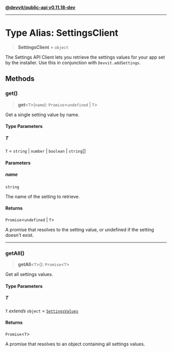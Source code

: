 [**@devvit/public-api v0.11.18-dev**](../README.md)

---

# Type Alias: SettingsClient

> **SettingsClient** = `object`

The Settings API Client lets you retrieve the settings values for your app set by the installer.
Use this in conjunction with `Devvit.addSettings`.

## Methods

<a id="get"></a>

### get()

> **get**\<`T`\>(`name`): `Promise`\<`undefined` \| `T`\>

Get a single setting value by name.

#### Type Parameters

##### T

`T` = `string` \| `number` \| `boolean` \| `string`[]

#### Parameters

##### name

`string`

The name of the setting to retrieve.

#### Returns

`Promise`\<`undefined` \| `T`\>

A promise that resolves to the setting value, or undefined if the setting doesn't exist.

---

<a id="getall"></a>

### getAll()

> **getAll**\<`T`\>(): `Promise`\<`T`\>

Get all settings values.

#### Type Parameters

##### T

`T` _extends_ `object` = [`SettingsValues`](SettingsValues.md)

#### Returns

`Promise`\<`T`\>

A promise that resolves to an object containing all settings values.
